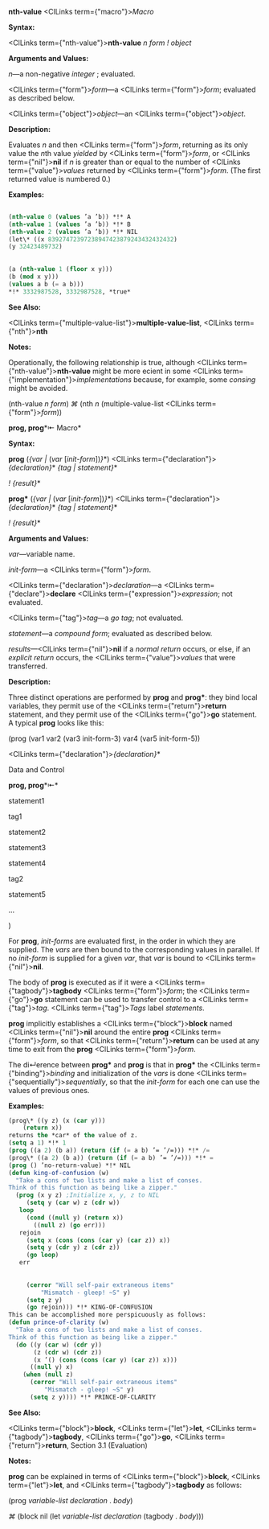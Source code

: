 **nth-value** <ClLinks  term={"macro"}><i>Macro</i></ClLinks> 



**Syntax:** 



<ClLinks  term={"nth-value"}><b>nth-value</b></ClLinks> *n form ! object* 



**Arguments and Values:** 



*n*—a non-negative *integer* ; evaluated. 



<ClLinks  term={"form"}><i>form</i></ClLinks>—a <ClLinks  term={"form"}><i>form</i></ClLinks>; evaluated as described below. 



<ClLinks  term={"object"}><i>object</i></ClLinks>—an <ClLinks  term={"object"}><i>object</i></ClLinks>. 



**Description:** 



Evaluates *n* and then <ClLinks  term={"form"}><i>form</i></ClLinks>, returning as its only value the *n*th value *yielded* by <ClLinks  term={"form"}><i>form</i></ClLinks>, or <ClLinks  term={"nil"}><b>nil</b></ClLinks> if *n* is greater than or equal to the number of <ClLinks  term={"value"}><i>values</i></ClLinks> returned by <ClLinks  term={"form"}><i>form</i></ClLinks>. (The first returned value is numbered 0.) 



**Examples:**
```lisp
 
(nth-value 0 (values ’a ’b)) *!* A 
(nth-value 1 (values ’a ’b)) *!* B 
(nth-value 2 (values ’a ’b)) *!* NIL 
(let\* ((x 83927472397238947423879243432432432) 
(y 32423489732) 
 
 
(a (nth-value 1 (floor x y))) 
(b (mod x y))) 
(values a b (= a b))) 
*!* 3332987528, 3332987528, *true* 
```
**See Also:** 



<ClLinks  term={"multiple-value-list"}><b>multiple-value-list</b></ClLinks>, <ClLinks  term={"nth"}><b>nth</b></ClLinks> 



**Notes:** 



Operationally, the following relationship is true, although <ClLinks  term={"nth-value"}><b>nth-value</b></ClLinks> might be more ecient in some <ClLinks  term={"implementation"}><i>implementations</i></ClLinks> because, for example, some *consing* might be avoided. 



(nth-value *n form*) *⌘* (nth *n* (multiple-value-list <ClLinks  term={"form"}><i>form</i></ClLinks>)) 



**prog, prog***⇤ Macro* 



**Syntax:** 



**prog** (*\{var |* (*var* [*init-form*])*\}*\*) <ClLinks  term={"declaration"}><i>\{declaration\}</i></ClLinks>\* *\{tag | statement\}*\* 



*! \{result\}*\* 



**prog\*** (*\{var |* (*var* [*init-form*])*\}*\*) <ClLinks  term={"declaration"}><i>\{declaration\}</i></ClLinks>\* *\{tag | statement\}*\* 



*! \{result\}*\* 



**Arguments and Values:** 



*var*—variable name. 



*init-form*—a <ClLinks  term={"form"}><i>form</i></ClLinks>. 



<ClLinks  term={"declaration"}><i>declaration</i></ClLinks>—a <ClLinks  term={"declare"}><b>declare</b></ClLinks> <ClLinks  term={"expression"}><i>expression</i></ClLinks>; not evaluated. 



<ClLinks  term={"tag"}><i>tag</i></ClLinks>—a *go tag*; not evaluated. 



*statement*—a *compound form*; evaluated as described below. 



*results*—<ClLinks  term={"nil"}><b>nil</b></ClLinks> if a *normal return* occurs, or else, if an *explicit return* occurs, the <ClLinks  term={"value"}><i>values</i></ClLinks> that were transferred. 



**Description:** 



Three distinct operations are performed by **prog** and **prog\***: they bind local variables, they permit use of the <ClLinks  term={"return"}><b>return</b></ClLinks> statement, and they permit use of the <ClLinks  term={"go"}><b>go</b></ClLinks> statement. A typical **prog** looks like this: 



(prog (var1 var2 (var3 init-form-3) var4 (var5 init-form-5)) 



<ClLinks  term={"declaration"}><i>\{declaration\}</i></ClLinks>\* 



Data and Control 



 



 



**prog, prog***⇤* 



statement1 



tag1 



statement2 



statement3 



statement4 



tag2 



statement5 



... 



) 



For **prog**, *init-forms* are evaluated first, in the order in which they are supplied. The *vars* are then bound to the corresponding values in parallel. If no *init-form* is supplied for a given *var*, that *var* is bound to <ClLinks  term={"nil"}><b>nil</b></ClLinks>. 



The body of **prog** is executed as if it were a <ClLinks  term={"tagbody"}><b>tagbody</b></ClLinks> <ClLinks  term={"form"}><i>form</i></ClLinks>; the <ClLinks  term={"go"}><b>go</b></ClLinks> statement can be used to transfer control to a <ClLinks  term={"tag"}><i>tag</i></ClLinks>. <ClLinks  term={"tag"}><i>Tags</i></ClLinks> label *statements*. 



**prog** implicitly establishes a <ClLinks  term={"block"}><b>block</b></ClLinks> named <ClLinks  term={"nil"}><b>nil</b></ClLinks> around the entire **prog** <ClLinks  term={"form"}><i>form</i></ClLinks>, so that <ClLinks  term={"return"}><b>return</b></ClLinks> can be used at any time to exit from the **prog** <ClLinks  term={"form"}><i>form</i></ClLinks>. 



The di↵erence between **prog\*** and **prog** is that in **prog\*** the <ClLinks  term={"binding"}><i>binding</i></ClLinks> and initialization of the *vars* is done <ClLinks  term={"sequentially"}><i>sequentially</i></ClLinks>, so that the *init-form* for each one can use the values of previous ones. 



**Examples:**
```lisp
(prog\* ((y z) (x (car y))) 
	(return x)) 
returns the *car* of the value of z. 
(setq a 1) *!* 1 
(prog ((a 2) (b a)) (return (if (= a b) ’= ’/=))) *!* /= 
(prog\* ((a 2) (b a)) (return (if (= a b) ’= ’/=))) *!* = 
(prog () ’no-return-value) *!* NIL 
(defun king-of-confusion (w) 
  "Take a cons of two lists and make a list of conses. 
Think of this function as being like a zipper." 
  (prog (x y z) ;Initialize x, y, z to NIL 
     (setq y (car w) z (cdr w)) 
   loop 
     (cond ((null y) (return x)) 
	   ((null z) (go err))) 
   rejoin 
     (setq x (cons (cons (car y) (car z)) x)) 
     (setq y (cdr y) z (cdr z)) 
     (go loop) 
   err 
     
     
     (cerror "Will self-pair extraneous items" 
	     "Mismatch - gleep! ~S" y) 
     (setq z y) 
     (go rejoin))) *!* KING-OF-CONFUSION 
This can be accomplished more perspicuously as follows: 
(defun prince-of-clarity (w) 
  "Take a cons of two lists and make a list of conses. 
Think of this function as being like a zipper." 
  (do ((y (car w) (cdr y)) 
       (z (cdr w) (cdr z)) 
       (x ’() (cons (cons (car y) (car z)) x))) 
      ((null y) x) 
    (when (null z) 
      (cerror "Will self-pair extraneous items" 
	      "Mismatch - gleep! ~S" y) 
      (setq z y)))) *!* PRINCE-OF-CLARITY 
```
**See Also:** 



<ClLinks  term={"block"}><b>block</b></ClLinks>, <ClLinks  term={"let"}><b>let</b></ClLinks>, <ClLinks  term={"tagbody"}><b>tagbody</b></ClLinks>, <ClLinks  term={"go"}><b>go</b></ClLinks>, <ClLinks  term={"return"}><b>return</b></ClLinks>, Section 3.1 (Evaluation) 



**Notes:** 



**prog** can be explained in terms of <ClLinks  term={"block"}><b>block</b></ClLinks>, <ClLinks  term={"let"}><b>let</b></ClLinks>, and <ClLinks  term={"tagbody"}><b>tagbody</b></ClLinks> as follows: 



(prog *variable-list declaration* . *body*) 



*⌘* (block nil (let *variable-list declaration* (tagbody . *body*))) 



